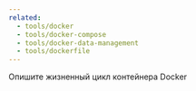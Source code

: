 ```yaml
---
related:
  - tools/docker
  - tools/docker-compose
  - tools/docker-data-management
  - tools/dockerfile
---
```


Опишите жизненный цикл контейнера Docker
